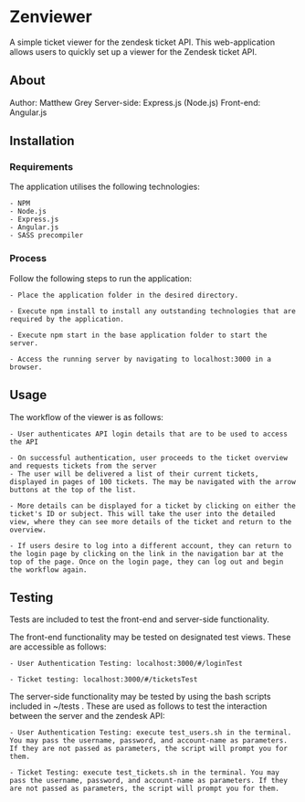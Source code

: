 # Zenviewer
A simple ticket viewer for the zendesk ticket API. This web-application allows users to quickly set up a viewer for the Zendesk ticket API.

## About
Author: Matthew Grey
Server-side: Express.js (Node.js)
Front-end: Angular.js

## Installation
### Requirements
The application utilises the following technologies:
	
	- NPM
	- Node.js
	- Express.js
	- Angular.js
	- SASS precompiler

### Process
Follow the following steps to run the application:
	
	- Place the application folder in the desired directory.
 	
	- Execute npm install to install any outstanding technologies that are required by the application.
	
	- Execute npm start in the base application folder to start the server.
	
	- Access the running server by navigating to localhost:3000 in a browser.

## Usage
The workflow of the viewer is as follows:

	- User authenticates API login details that are to be used to access the API
	
	- On successful authentication, user proceeds to the ticket overview and requests tickets from the server
	- The user will be delivered a list of their current tickets, displayed in pages of 100 tickets. The may be navigated with the arrow buttons at the top of the list.
	
	- More details can be displayed for a ticket by clicking on either the ticket's ID or subject. This will take the user into the detailed view, where they can see more details of the ticket and return to the overview.
	
	- If users desire to log into a different account, they can return to the login page by clicking on the link in the navigation bar at the top of the page. Once on the login page, they can log out and begin the workflow again.
	
## Testing
Tests are included to test the front-end and server-side functionality.

The front-end functionality may be tested on designated test views. These are accessible as follows:

	- User Authentication Testing: localhost:3000/#/loginTest
	
	- Ticket testing: localhost:3000/#/ticketsTest
	
The server-side functionality may be tested by using the bash scripts included in ~/tests . These are used as follows to test the interaction between the server and the zendesk API:

	- User Authentication Testing: execute test_users.sh in the terminal. You may pass the username, password, and account-name as parameters. If they are not passed as parameters, the script will prompt you for them.
	
	- Ticket Testing: execute test_tickets.sh in the terminal. You may pass the username, password, and account-name as parameters. If they are not passed as parameters, the script will prompt you for them.